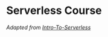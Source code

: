 # Serverless Course
*Adapted from [Intro-To-Serverless](https://github.com/bitprj/Intro-To-Serverless)*